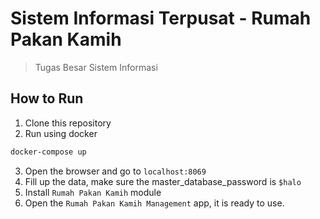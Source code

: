 # Sistem Informasi Terpusat - Rumah Pakan Kamih
> Tugas Besar Sistem Informasi

## How to Run
1. Clone this repository
2. Run using docker
```bash
docker-compose up
```
3. Open the browser and go to `localhost:8069`
4. Fill up the data, make sure the master_database_password is `$halo`
5. Install `Rumah Pakan Kamih` module
6. Open the `Rumah Pakan Kamih Management` app, it is ready to use.